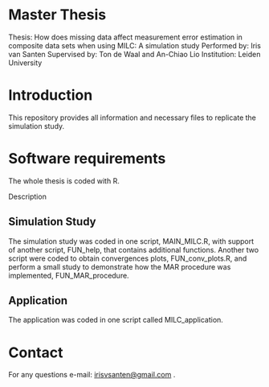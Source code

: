 # Master Thesis
Thesis: How does missing data affect measurement error estimation in composite data sets when using MILC: A simulation study
Performed by: Iris van Santen
Supervised by: Ton de Waal and An-Chiao Lio
Institution: Leiden University

# Introduction
This repository provides all information and necessary files to replicate the simulation study.

# Software requirements
The whole thesis is coded with R. 

Description
## Simulation Study
The simulation study was coded in one script, MAIN_MILC.R, with support of another script, FUN_help, that contains additional functions. Another two script were coded to obtain convergences plots, FUN_conv_plots.R, and perform a small study to demonstrate how the MAR procedure was implemented, FUN_MAR_procedure. 

## Application
The application was coded in one script called MILC_application. 

# Contact
For any questions e-mail: irisvsanten@gmail.com . 
